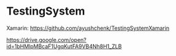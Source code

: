 # TestingSystem
Xamarin: https://github.com/ayushchenk/TestingSystemXamarin

https://drive.google.com/open?id=1bHMlpMBcaF1UgqKutFA9VB4Nh8H1_ZLB
